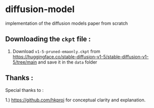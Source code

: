# diffusion-model
implementation of the diffusion models paper from scratch 


## Downloading the `ckpt` file :

1. Download `v1-5-pruned-emaonly.ckpt` from https://huggingface.co/stable-diffusion-v1-5/stable-diffusion-v1-5/tree/main
   and save it in the `data` folder


## Thanks : 
Special thanks to : 


1.) https://github.com/hkproj for conceptual clarity and explanation.
   
